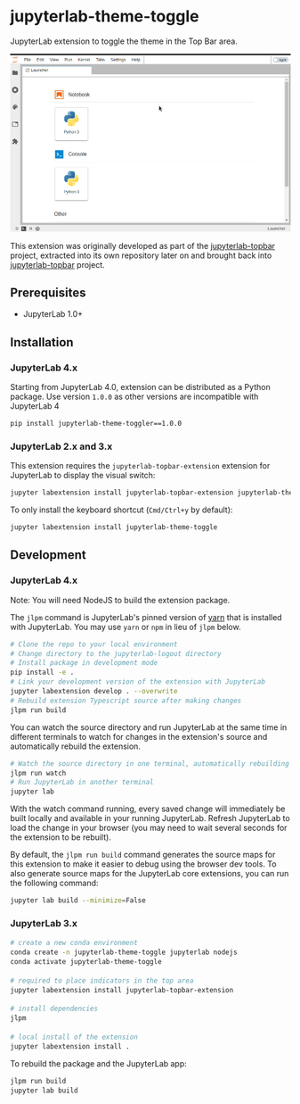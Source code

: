 # jupyterlab-theme-toggle

JupyterLab extension to toggle the theme in the Top Bar area.

![screencast](./doc/screencast.gif)

This extension was originally developed as part of the [jupyterlab-topbar](https://github.com/jtpio/jupyterlab-topbar) project, extracted into its own repository later on and
brought back into [jupyterlab-topbar](https://github.com/jtpio/jupyterlab-topbar) project.

## Prerequisites

- JupyterLab 1.0+

## Installation

### JupyterLab 4.x

Starting from JupyterLab 4.0, extension can be distributed as a Python package.
Use version `1.0.0` as other versions are incompatible with JupyterLab 4

```bash
pip install jupyterlab-theme-toggler==1.0.0
```

### JupyterLab 2.x and 3.x

This extension requires the `jupyterlab-topbar-extension` extension for JupyterLab to display the visual switch:

```bash
jupyter labextension install jupyterlab-topbar-extension jupyterlab-theme-toggle
```

To only install the keyboard shortcut (`Cmd/Ctrl+y` by default):

```bash
jupyter labextension install jupyterlab-theme-toggle
```

## Development

### JupyterLab 4.x

Note: You will need NodeJS to build the extension package.

The `jlpm` command is JupyterLab's pinned version of
[yarn](https://yarnpkg.com/) that is installed with JupyterLab. You may use
`yarn` or `npm` in lieu of `jlpm` below.

```bash
# Clone the repo to your local environment
# Change directory to the jupyterlab-logout directory
# Install package in development mode
pip install -e .
# Link your development version of the extension with JupyterLab
jupyter labextension develop . --overwrite
# Rebuild extension Typescript source after making changes
jlpm run build
```

You can watch the source directory and run JupyterLab at the same time in different terminals to watch for changes in the extension's source and automatically rebuild the extension.

```bash
# Watch the source directory in one terminal, automatically rebuilding when needed
jlpm run watch
# Run JupyterLab in another terminal
jupyter lab
```

With the watch command running, every saved change will immediately be built locally and available in your running JupyterLab. Refresh JupyterLab to load the change in your browser (you may need to wait several seconds for the extension to be rebuilt).

By default, the `jlpm run build` command generates the source maps for this extension to make it easier to debug using the browser dev tools. To also generate source maps for the JupyterLab core extensions, you can run the following command:

```bash
jupyter lab build --minimize=False
```

### JupyterLab 3.x

```bash
# create a new conda environment
conda create -n jupyterlab-theme-toggle jupyterlab nodejs
conda activate jupyterlab-theme-toggle

# required to place indicators in the top area
jupyter labextension install jupyterlab-topbar-extension

# install dependencies
jlpm

# local install of the extension
jupyter labextension install .
```

To rebuild the package and the JupyterLab app:

```bash
jlpm run build
jupyter lab build
```
